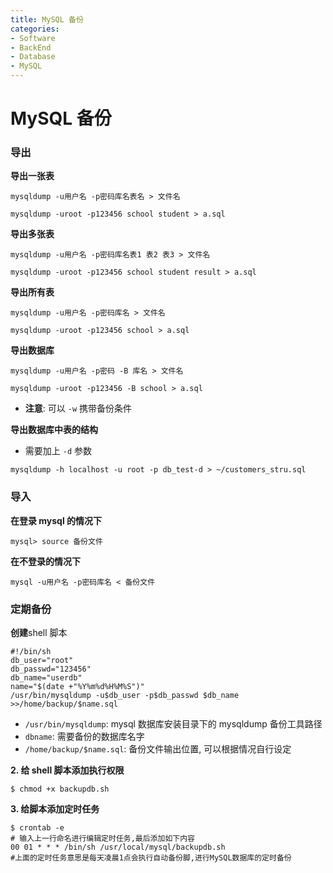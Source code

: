 ```yaml
---
title: MySQL 备份
categories:
- Software
- BackEnd
- Database
- MySQL
---
```

# MySQL 备份

### 导出

**导出一张表**

```mysql
mysqldump -u用户名 -p密码库名表名 > 文件名

mysqldump -uroot -p123456 school student > a.sql
```

**导出多张表**

```mysql
mysqldump -u用户名 -p密码库名表1 表2 表3 > 文件名

mysqldump -uroot -p123456 school student result > a.sql
```

**导出所有表**

```mysql
mysqldump -u用户名 -p密码库名 > 文件名

mysqldump -uroot -p123456 school > a.sql
```

**导出数据库**

```mysql
mysqldump -u用户名 -p密码 -B 库名 > 文件名

mysqldump -uroot -p123456 -B school > a.sql
```

- **注意**: 可以 `-w` 携带备份条件

**导出数据库中表的结构**

- 需要加上 `-d` 参数

```shell
mysqldump -h localhost -u root -p db_test-d > ~/customers_stru.sql
```

### 导入

**在登录 mysql 的情况下**

```mysql
mysql> source 备份文件
```

**在不登录的情况下**

```shell
mysql -u用户名 -p密码库名 < 备份文件
```

### 定期备份

**创建**shell 脚本

```shell
#!/bin/sh
db_user="root"
db_passwd="123456"
db_name="userdb"
name="$(date +"%Y%m%d%H%M%S")"
/usr/bin/mysqldump -u$db_user -p$db_passwd $db_name >>/home/backup/$name.sql
```

- `/usr/bin/mysqldump`: mysql 数据库安装目录下的 mysqldump 备份工具路径
- `dbname`: 需要备份的数据库名字
- `/home/backup/$name.sql`: 备份文件输出位置, 可以根据情况自行设定

**2. 给 shell 脚本添加执行权限**

```shell
$ chmod +x backupdb.sh
```

**3. 给脚本添加定时任务**

```shell
$ crontab -e
# 输入上一行命名进行编辑定时任务,最后添加如下内容
00 01 * * * /bin/sh /usr/local/mysql/backupdb.sh
#上面的定时任务意思是每天凌晨1点会执行自动备份脚,进行MySQL数据库的定时备份
```
